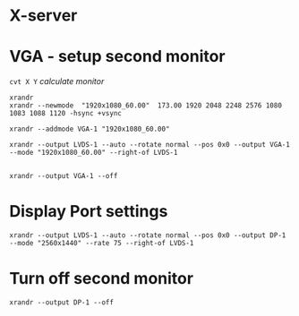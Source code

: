 X-server
========

# VGA - setup second monitor

`cvt X Y`  *calculate monitor*
```
xrandr
xrandr --newmode  "1920x1080_60.00"  173.00 1920 2048 2248 2576 1080 1083 1088 1120 -hsync +vsync

xrandr --addmode VGA-1 "1920x1080_60.00"

xrandr --output LVDS-1 --auto --rotate normal --pos 0x0 --output VGA-1 --mode "1920x1080_60.00" --right-of LVDS-1


xrandr --output VGA-1 --off   
```

# Display Port settings

`xrandr --output LVDS-1 --auto --rotate normal --pos 0x0 --output DP-1 --mode "2560x1440" --rate 75 --right-of LVDS-1`

# Turn off second monitor

`xrandr --output DP-1 --off`